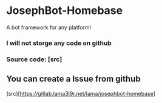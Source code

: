 # JosephBot-Homebase
A bot framework for any platform!


### I will not storge any code on github
### Source code: [src]
## You can create a Issue from github

(src)[https://gitlab.lama3l9r.net/lama/josephbot-homebase]
